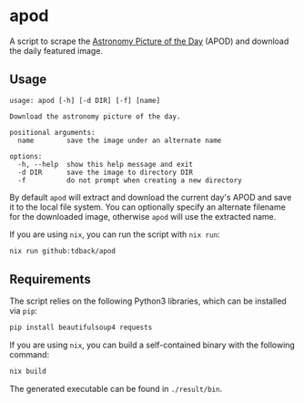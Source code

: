 # apod
A script to scrape the [Astronomy Picture of the
Day](https://apod.nasa.gov/apod/) (APOD) and download the daily featured image.

## Usage
```
usage: apod [-h] [-d DIR] [-f] [name]

Download the astronomy picture of the day.

positional arguments:
  name        save the image under an alternate name

options:
  -h, --help  show this help message and exit
  -d DIR      save the image to directory DIR
  -f          do not prompt when creating a new directory
```

By default `apod` will extract and download the current day's APOD and save it
to the local file system. You can optionally specify an alternate filename for
the downloaded image, otherwise `apod` will use the extracted name.

If you are using `nix`, you can run the script with `nix run`:

```bash
nix run github:tdback/apod
```

## Requirements
The script relies on the following Python3 libraries, which can be installed
via `pip`:

```bash
pip install beautifulsoup4 requests
```

If you are using `nix`, you can build a self-contained binary with the
following command:

```bash
nix build
```

The generated executable can be found in `./result/bin`.
